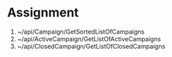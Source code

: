 # Assignment
1. ~/api/Campaign/GetSortedListOfCampaigns
2. ~/api/ActiveCampaign/GetListOfActiveCampaigns
3. ~/api/ClosedCampaign/GetListOfClosedCampaigns
